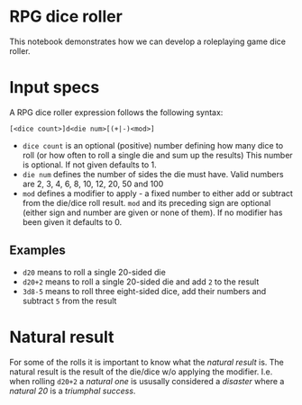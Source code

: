 # RPG dice roller

This notebook demonstrates how we can develop a roleplaying game dice roller.

# Input specs

A RPG dice roller expression follows the following syntax:

```
[<dice count>]d<die num>[(+|-)<mod>]
```

* `dice count` is an optional (positive) number defining how many dice to roll (or how often to roll a single die and sum up the results)
  This number is optional. If not given defaults to 1.
* `die num` defines the number of sides the die must have. Valid numbers are 2, 3, 4, 6, 8, 10, 12, 20, 50 and 100
* `mod` defines a modifier to apply - a fixed number to either add or subtract from the die/dice roll result.
  `mod` and its preceding sign are optional (either sign and number are given or none of them). If no modifier has been given it defaults to 0.

## Examples

* `d20` means to roll a single 20-sided die
* `d20+2` means to roll a single 20-sided die and add `2` to the result
* `3d8-5` means to roll three eight-sided dice, add their numbers and subtract `5` from the result

# Natural result

For some of the rolls it is important to know what the _natural result_ is. The natural result is the result of the die/dice w/o applying the modifier.
I.e. when rolling `d20+2` a _natural one_ is ususally considered a _disaster_ where a _natural 20_ is a _triumphal success_.